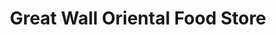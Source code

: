 ---
title: "Great Wall Oriental Food Store"
url: /sioux-city/great-wall-oriental-food-store/
shop: supermarket
---